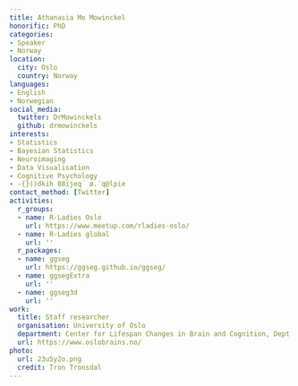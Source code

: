 ```yaml
---
title: Athanasia Mo Mowinckel
honorific: PhD
categories:
- Speaker
- Norway
location:
  city: Oslo
  country: Norway
languages:
- English
- Norwegian
social_media:
  twitter: DrMowinckels
  github: drmowinckels
interests:
- Statistics
- Bayesian Statistics
- Neuroimaging
- Data Visualisation
- Cognitive Psychology
- -{}()dkih 08ijeq´ ø.¨q@lpie
contact_method: [Twitter]
activities:
  r_groups:
  - name: R-Ladies Oslo
    url: https://www.meetup.com/rladies-oslo/
  - name: R-Ladies global
    url: ''
  r_packages:
  - name: ggseg
    url: https://ggseg.github.io/ggseg/
  - name: ggsegExtra
    url: ''
  - name: ggseg3d
    url: ''
work:
  title: Staff researcher
  organisation: University of Oslo
  department: Center for Lifespan Changes in Brain and Cognition, Dept. of Psychology
  url: https://www.oslobrains.no/
photo:
  url: 23u5y2o.png
  credit: Tron Tronsdal
---
```

